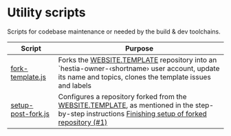# Utility scripts

Scripts for codebase maintenance or needed by the
build & dev toolchains.

|Script|Purpose|
|---|----|
|[fork-template.js](fork-repo.js)|Forks the [WEBSITE.TEMPLATE](https://github.com/hestiaAI/website.template/issues/) repository into an `hestia-owner-‹shortname› user account, update its name and topics, clones the template issues and labels|
|[setup-post-fork.js](setup-post-fork.js)|Configures a repository forked from the [WEBSITE.TEMPLATE](https://github.com/hestiaAI/website.template/issues/), as mentioned in the step-by-step instructions [Finishing setup of forked repository (#1)](../../issues/1)|
